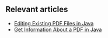 ## Relevant articles
- [Editing Existing PDF Files in Java](https://www.baeldung.com/java-edit-existing-pdf)
- [Get Information About a PDF in Java](https://www.baeldung.com/java-pdf-info)
